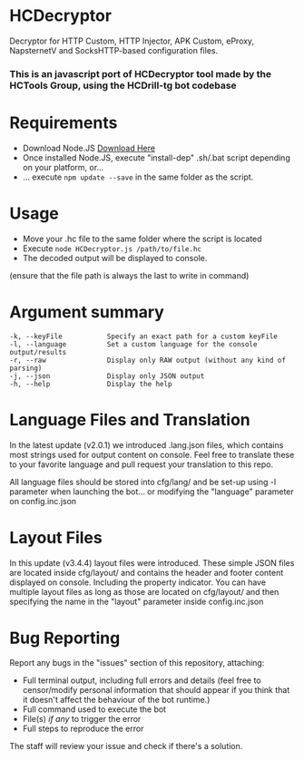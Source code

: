 # HCDecryptor
Decryptor for HTTP Custom, HTTP Injector, APK Custom, eProxy, NapsternetV and SocksHTTP-based configuration files.
### This is an javascript port of HCDecryptor tool made by the HCTools Group, using the HCDrill-tg bot codebase

# Requirements
- Download Node.JS [Download Here](https://nodejs.org/en/download/ "Node.JS Download")
- Once installed Node.JS, execute "install-dep" .sh/.bat script depending on your platform, or...
- ... execute `npm update --save` in the same folder as the script.

# Usage
- Move your .hc file to the same folder where the script is located
- Execute `node HCDecryptor.js /path/to/file.hc`
- The decoded output will be displayed to console.

(ensure that the file path is always the last to write in command)

# Argument summary

```
-k, --keyFile           Specify an exact path for a custom keyFile
-l, --language          Set a custom language for the console output/results
-r, --raw               Display only RAW output (without any kind of parsing)
-j, --json              Display only JSON output
-h, --help              Display the help
```

# Language Files and Translation
In the latest update (v2.0.1) we introduced .lang.json files, which contains most strings used for output content on console. Feel free to translate these to your favorite language and pull request your translation to this repo.

All language files should be stored into cfg/lang/ and be set-up using -l parameter when launching the bot... or modifying the "language" parameter on config.inc.json

# Layout Files
In this update (v3.4.4) layout files were introduced. These simple JSON files are located inside cfg/layout/ and contains the header and footer content displayed on console. Including the property indicator. You can have multiple layout files as long as those are located on cfg/layout/ and then specifying the name in the "layout" parameter inside config.inc.json

# Bug Reporting
Report any bugs in the "issues" section of this repository, attaching:
- Full terminal output, including full errors and details (feel free to censor/modify personal information that should appear if you think that it doesn't affect the behaviour of the bot runtime.)
- Full command used to execute the bot
- File(s) *if any* to trigger the error
- Full steps to reproduce the error

The staff will review your issue and check if there's a solution.